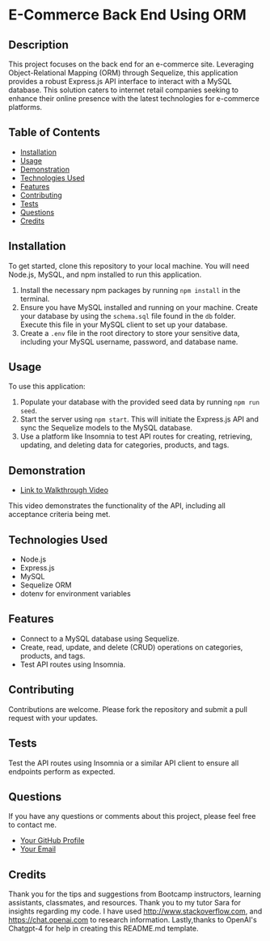 # E-Commerce Back End Using ORM

## Description

This project focuses on the back end for an e-commerce site. Leveraging Object-Relational Mapping (ORM) through Sequelize, this application provides a robust Express.js API interface to interact with a MySQL database. This solution caters to internet retail companies seeking to enhance their online presence with the latest technologies for e-commerce platforms.

## Table of Contents

- [Installation](#installation)
- [Usage](#usage)
- [Demonstration](#demonstration)
- [Technologies Used](#technologies-used)
- [Features](#features)
- [Contributing](#contributing)
- [Tests](#tests)
- [Questions](#questions)
- [Credits](#credits)
## Installation

To get started, clone this repository to your local machine. You will need Node.js, MySQL, and npm installed to run this application.

1. Install the necessary npm packages by running `npm install` in the terminal.
2. Ensure you have MySQL installed and running on your machine. Create your database by using the `schema.sql` file found in the `db` folder. Execute this file in your MySQL client to set up your database.
3. Create a `.env` file in the root directory to store your sensitive data, including your MySQL username, password, and database name.

## Usage

To use this application:

1. Populate your database with the provided seed data by running `npm run seed`.
2. Start the server using `npm start`. This will initiate the Express.js API and sync the Sequelize models to the MySQL database.
3. Use a platform like Insomnia to test API routes for creating, retrieving, updating, and deleting data for categories, products, and tags.

## Demonstration

- [Link to Walkthrough Video](<Your Walkthrough Video Link Here>)

This video demonstrates the functionality of the API, including all acceptance criteria being met.

## Technologies Used

- Node.js
- Express.js
- MySQL
- Sequelize ORM
- dotenv for environment variables

## Features

- Connect to a MySQL database using Sequelize.
- Create, read, update, and delete (CRUD) operations on categories, products, and tags.
- Test API routes using Insomnia.

## Contributing

Contributions are welcome. Please fork the repository and submit a pull request with your updates.

## Tests

Test the API routes using Insomnia or a similar API client to ensure all endpoints perform as expected.

## Questions

If you have any questions or comments about this project, please feel free to contact me.

- [Your GitHub Profile](<Your GitHub Profile Link>)
- [Your Email](<Your Email>)


## Credits

Thank you for the tips and suggestions from Bootcamp instructors, learning assistants, classmates, and resources. Thank you to my tutor Sara for insights regarding my code. I have used http://www.stackoverflow.com, and https://chat.openai.com to research information. Lastly,thanks to OpenAI's Chatgpt-4 for help in creating this README.md template.